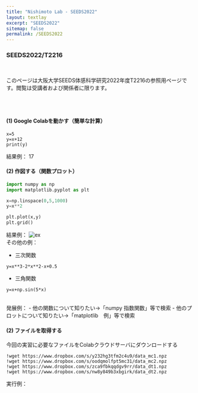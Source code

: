 ```yaml
---
title: "Nishimoto Lab - SEEDS2022"
layout: textlay
excerpt: "SEEDS2022"
sitemap: false
permalink: /SEEDS2022
---
```


### SEEDS2022/T2216
<br />


このページは大阪大学SEEDS体感科学研究2022年度T2216の参照用ページです。閲覧は受講者および関係者に限ります。

<br />
<br />

#### (1) Google Colabを動かす（簡単な計算）

```
x=5
y=x+12
print(y)
```
結果例：
17
<br />


#### (2) 作図する（関数プロット）

```python
import numpy as np
import matplotlib.pyplot as plt

x=np.linspace(0,5,1000)
y=x**2

plt.plot(x,y)
plt.grid()
```
結果例：
![ex]({{site.baseurl}}/images/seeds/plot1.png)
<br />
その他の例：
- 三次関数
```
y=x**3-2*x**2-x+0.5
```
- 三角関数
```
y=x+np.sin(5*x)
```
<br />
発展例：
- 他の関数について知りたい→「numpy 指数関数」等で検索
- 他のプロットについて知りたい→「matplotlib　例」等で検索



#### (2) ファイルを取得する

今回の実習に必要なファイルをColabクラウドサーバにダウンロードする

```
!wget https://www.dropbox.com/s/y232hg3tfm2c4u9/data_mc1.npz
!wget https://www.dropbox.com/s/oodqmolfpt5mc31/data_mc2.npz
!wget https://www.dropbox.com/s/zca9fbkqqdgv9rr/data_dt1.npz
!wget https://www.dropbox.com/s/nw8y849b3xbgirk/data_dt2.npz
```
実行例：


<br />
